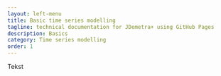 ```yaml
---
layout: left-menu
title: Basic time series modelling
tagline: technical documentation for JDemetra+ using GitHub Pages
description: Basics
category: Time series modelling
order: 1
---
```


Tekst